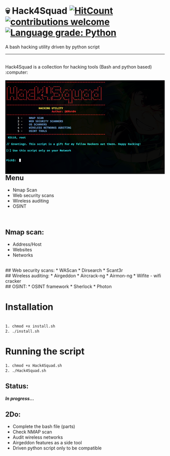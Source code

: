 # :skull: Hack4Squad [![HitCount](http://hits.dwyl.com/{KMx404}/{Hack4Squad}.svg)](http://hits.dwyl.com/{KMx404}/{Hack4Squad})  [![contributions welcome](https://img.shields.io/badge/contributions-welcome-brightgreen.svg?style=flat)](https://github.com/dwyl/esta/issues)  [![Language grade: Python](https://img.shields.io/lgtm/grade/python/g/nmap/nmap.svg?logo=lgtm&logoWidth=18)](https://lgtm.com/projects/g/nmap/nmap/context:python)



A bash hacking utility driven by python script 
<hr> <br />
Hack4Squad is a collection for hacking tools (Bash and python based) :computer: <br />
<br />
<img src="banner.png" style="float:left; margin-right: 10px;" />


## Menu 
* Nmap Scan
* Web security scans
* Wireless auditing
* OSINT 

<br />

## Nmap scan:
* Address/Host
* Websites 
* Networks 

<br />
## Web security scans:
* WAScan
* Dirsearch
* Scant3r 

<br />
## Wireless auditing:
* Airgeddon 
* Aircrack-ng 
* Airmon-ng 
* Wifite - wifi cracker 

<br />
## OSINT: 
* OSINT framework
* Sherlock
* Photon 

# Installation 

```Shell

1. chmod +x install.sh
2. ./install.sh

```

# Running the script 

```Shell
1. chmod +x Hack4Squad.sh
2. ./Hack4Squad.sh

```

## Status: 
<b><i>In progress...</i></b>


## 2Do: 
* Complete the bash file (parts) 
* Check NMAP scan 
* Audit wireless networks 
* Airgeddon features as a side tool 
* Driven python script only to be compatible 

<br />


